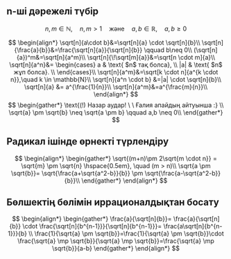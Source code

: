 ## n-ші дәрежелі түбір

$$n, m \in \mathbb{N}, \quad n, m > 1 \quad \text{және} \quad a, b \in \mathbb{R}, \quad a, b \geq 0
$$

$$
\begin{align*}
\sqrt[n]{a\cdot b}&=\sqrt[n]{a} \cdot \sqrt[n]{b}\\
\sqrt[n]{\frac{a}{b}}&=\frac{\sqrt[n]{a}}{\sqrt[n]{b}} \qquad b\neq 0\\
(\sqrt[n]{a})^m&=\sqrt[n]{a^m}\\
\sqrt[n]{\!\sqrt[m]{a}}&=\sqrt[n \cdot m]{a}\\
\sqrt[n]{a^n}&=
    \begin{cases}
    a & \text{ $n$ тақ болса}, \\
    |a| & \text{ $n$ жұп болса}. \\
    \end{cases}\\
\sqrt[n]{a^m}&=\sqrt[k \cdot n]{a^{k \cdot n}},\quad k \in \mathbb{N}\\
\sqrt[n]{a^n \cdot b} &=|a| \cdot \sqrt[n]{b}\\
\sqrt[n]{a} &= a^{\frac{1}{n}}\\
\sqrt[n]{a^m}&=a^{\frac{m}{n}}\\
\end{align*}
$$
$$
\begin{gather*}
\text{(!) Назар аудар! \ \ Ғалия апайдың айтуынша :} \\
\sqrt{a} \pm \sqrt{b} \neq \sqrt{a \pm b} \qquad a,b \neq 0\\
\end{gather*}
$$

## Радикал ішінде өрнекті түрлендіру
$$
\begin{align*}
\begin{gather*}
\sqrt{(m+n)\pm 2\sqrt{m \cdot n}} = \sqrt{m} \pm \sqrt{n} \hspace{0.5em}, \quad (m > n)\\
\sqrt{a \pm \sqrt{b}}= \sqrt{\frac{a+\sqrt{a^2-b}}{b}} \pm \sqrt{\frac{a-\sqrt{a^2-b}}{b}}\\
\end{gather*}
\end{align*}
$$

## Бөлшектің бөлімін иррационалдықтан босату

$$
\begin{align*}
\begin{gather*}
\frac{a}{\sqrt[n]{b}}= \frac{a}{\sqrt[n]{b}} \cdot \frac{\sqrt[n]{b^{n-1}}}{\sqrt[n]{b^{n-1}}}= \frac{a\sqrt[n]{b^{n-1}}}{b} \\
\frac{1}{\sqrt{a} \pm \sqrt{b}}=\frac{1}{\sqrt{a} \pm \sqrt{b}}\cdot \frac{\sqrt{a} \mp \sqrt{b}}{\sqrt{a} \mp \sqrt{b}}=\frac{\sqrt{a} \mp \sqrt{b}}{a-b}
\end{gather*}
\end{align*}
$$